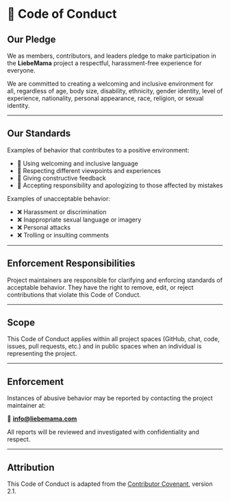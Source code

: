 # 📜 Code of Conduct

## Our Pledge

We as members, contributors, and leaders pledge to make participation in the **LiebeMama** project a respectful, harassment-free experience for everyone.

We are committed to creating a welcoming and inclusive environment for all, regardless of age, body size, disability, ethnicity, gender identity, level of experience, nationality, personal appearance, race, religion, or sexual identity.

---

## Our Standards

Examples of behavior that contributes to a positive environment:

- 💬 Using welcoming and inclusive language
- 🙌 Respecting different viewpoints and experiences
- 🎯 Giving constructive feedback
- 🤝 Accepting responsibility and apologizing to those affected by mistakes

Examples of unacceptable behavior:

- ❌ Harassment or discrimination
- ❌ Inappropriate sexual language or imagery
- ❌ Personal attacks
- ❌ Trolling or insulting comments

---

## Enforcement Responsibilities

Project maintainers are responsible for clarifying and enforcing standards of acceptable behavior. They have the right to remove, edit, or reject contributions that violate this Code of Conduct.

---

## Scope

This Code of Conduct applies within all project spaces (GitHub, chat, code, issues, pull requests, etc.) and in public spaces when an individual is representing the project.

---

## Enforcement

Instances of abusive behavior may be reported by contacting the project maintainer at:

📧 **info@liebemama.com**

All reports will be reviewed and investigated with confidentiality and respect.

---

## Attribution

This Code of Conduct is adapted from the [Contributor Covenant](https://www.contributor-covenant.org), version 2.1.